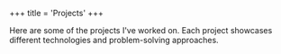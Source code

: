+++
title = 'Projects'
+++

Here are some of the projects I've worked on. Each project showcases different technologies and problem-solving approaches.
